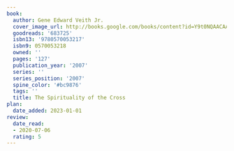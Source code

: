 ```yaml
---
book:
  author: Gene Edward Veith Jr.
  cover_image_url: http://books.google.com/books/content?id=Y9t0NQAACAAJ&printsec=frontcover&img=1&zoom=1&source=gbs_api
  goodreads: '683725'
  isbn13: '9780570053217'
  isbn9: 0570053218
  owned: ''
  pages: '127'
  publication_year: '2007'
  series: ''
  series_position: '2007'
  spine_color: '#bc9876'
  tags: ''
  title: The Spirituality of the Cross
plan:
  date_added: 2023-01-01
review:
  date_read:
  - 2020-07-06
  rating: 5
---
```

